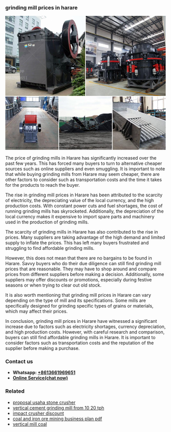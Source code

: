 <h3>grinding mill prices in harare</h3><img src='1706768225.jpg' alt=''><p>The price of grinding mills in Harare has significantly increased over the past few years. This has forced many buyers to turn to alternative cheaper sources such as online suppliers and even smuggling. It is important to note that while buying grinding mills from Harare may seem cheaper, there are other factors to consider such as transportation costs and the time it takes for the products to reach the buyer.</p><p>The rise in grinding mill prices in Harare has been attributed to the scarcity of electricity, the depreciating value of the local currency, and the high production costs. With constant power cuts and fuel shortages, the cost of running grinding mills has skyrocketed. Additionally, the depreciation of the local currency makes it expensive to import spare parts and machinery used in the production of grinding mills.</p><p>The scarcity of grinding mills in Harare has also contributed to the rise in prices. Many suppliers are taking advantage of the high demand and limited supply to inflate the prices. This has left many buyers frustrated and struggling to find affordable grinding mills.</p><p>However, this does not mean that there are no bargains to be found in Harare. Savvy buyers who do their due diligence can still find grinding mill prices that are reasonable. They may have to shop around and compare prices from different suppliers before making a decision. Additionally, some suppliers may offer discounts or promotions, especially during festive seasons or when trying to clear out old stock.</p><p>It is also worth mentioning that grinding mill prices in Harare can vary depending on the type of mill and its specifications. Some mills are specifically designed for grinding specific types of grains or materials, which may affect their prices.</p><p>In conclusion, grinding mill prices in Harare have witnessed a significant increase due to factors such as electricity shortages, currency depreciation, and high production costs. However, with careful research and comparison, buyers can still find affordable grinding mills in Harare. It is important to consider factors such as transportation costs and the reputation of the supplier before making a purchase.</p><h3>Contact us</h3><ul><li><strong>Whatsapp:&nbsp;<a href="https://wa.me/8613661969651">+8613661969651</a></strong></li><li><a href="https://swt.shibang-china.com/?git&amp;zhl&amp;grinding mill prices in harare"><strong>Online Service(chat now)</strong></a></li></ul><h3>Related</h3><ul><li><a href='proposal usaha stone crusher.md'>proposal usaha stone crusher</a></li><li><a href='vertical cement grinding mill from 10 20 tph.md'>vertical cement grinding mill from 10 20 tph</a></li><li><a href='impact crusher discount.md'>impact crusher discount</a></li><li><a href='coal and iron ore mining business plan pdf.md'>coal and iron ore mining business plan pdf</a></li><li><a href='vertical mill coal.md'>vertical mill coal</a></li></ul>